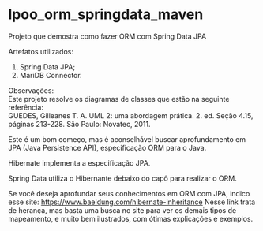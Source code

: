 # lpoo_orm_springdata_maven
Projeto que demostra como fazer ORM com Spring Data JPA

Artefatos utilizados:
1. Spring Data JPA;
2. MariDB Connector.

Observações:\
Este projeto resolve os diagramas de classes que estão na seguinte referência:\
GUEDES, Gilleanes T. A. UML 2: uma abordagem prática. 2. ed. Seção 4.15, páginas 213-228. São Paulo: Novatec, 2011.

Este é um bom começo, mas é aconselhável buscar aprofundamento em JPA (Java Persistence API), especificação ORM para o Java.

Hibernate implementa a especificação JPA.

Spring Data utiliza o Hibernante debaixo do capô para realizar o ORM.

Se você deseja aprofundar seus conhecimentos em ORM com JPA, indico esse site:
https://www.baeldung.com/hibernate-inheritance
Nesse link trata de herança, mas basta uma busca no site para ver os demais tipos de mapeamento, e muito bem ilustrados, com ótimas explicações e exemplos.